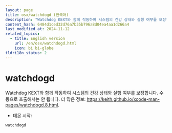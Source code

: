 ```yaml
---
layout: page
title: osx/watchdogd (한국어)
description: "Watchdog KEXT와 함께 작동하여 시스템의 건강 상태와 실행 여부를 보장합니다."
content_hash: 6484d1ced32d76a7b35b796a8d04ea4aa1d266a4
last_modified_at: 2024-11-12
related_topics:
  - title: English version
    url: /en/osx/watchdogd.html
    icon: bi bi-globe
tldri18n_status: 2
---
```

# watchdogd

Watchdog KEXT와 함께 작동하여 시스템의 건강 상태와 실행 여부를 보장합니다.
수동으로 호출해서는 안 됩니다.
더 많은 정보: <https://keith.github.io/xcode-man-pages/watchdogd.8.html>.

- 데몬 시작:

`watchdogd`
